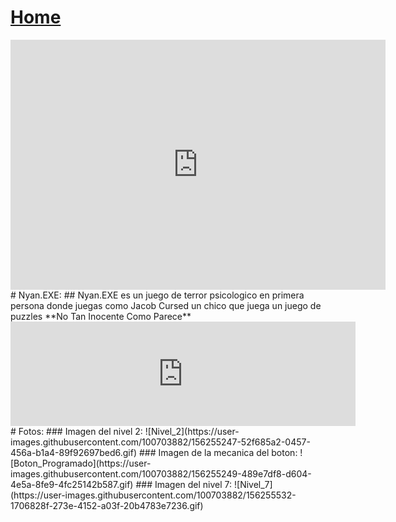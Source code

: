 # [Home](https://nyan-city-studios.github.io)
<iframe width="600" height="400" src="https://www.youtube.com/embed/eNHfAf-K-UA" title="YouTube video player" frameborder="0" allow="accelerometer; autoplay; clipboard-write; encrypted-media; gyroscope; picture-in-picture" allowfullscreen></iframe>
# Nyan.EXE:
## Nyan.EXE es un juego de terror psicologico en primera persona donde juegas como Jacob Cursed un chico que juega un juego de puzzles **No Tan Inocente Como Parece**
 <iframe src="https://itch.io/embed/1307438" height="167" width="552" frameborder="0"><a href="https://h-elprogramador.itch.io/nyanexecompleted">Nyan.EXE by H_Elprogramador</a></iframe>
# Fotos:
### Imagen del nivel 2:
![Nivel_2](https://user-images.githubusercontent.com/100703882/156255247-52f685a2-0457-456a-b1a4-89f92697bed6.gif)
### Imagen de la mecanica del boton:
![Boton_Programado](https://user-images.githubusercontent.com/100703882/156255249-489e7df8-d604-4e5a-8fe9-4fc25142b587.gif)
### Imagen del nivel 7:
![Nivel_7](https://user-images.githubusercontent.com/100703882/156255532-1706828f-273e-4152-a03f-20b4783e7236.gif)
